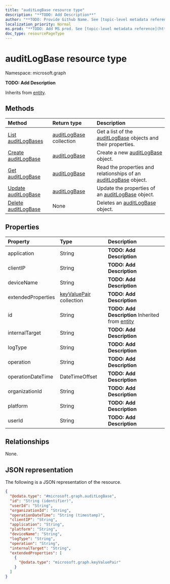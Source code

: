 ```yaml
---
title: "auditLogBase resource type"
description: "**TODO: Add Description**"
author: "**TODO: Provide Github Name. See [topic-level metadata reference](https://msgo.azurewebsites.net/add/document/guidelines/metadata.html#topic-level-metadata)**"
localization_priority: Normal
ms.prod: "**TODO: Add MS prod. See [topic-level metadata reference](https://msgo.azurewebsites.net/add/document/guidelines/metadata.html#topic-level-metadata)**"
doc_type: resourcePageType
---
```


# auditLogBase resource type

Namespace: microsoft.graph

**TODO: Add Description**


Inherits from [entity](../resources/entity.md).

## Methods
|Method|Return type|Description|
|:---|:---|:---|
|[List auditLogBases](../api/auditlogbase-list.md)|[auditLogBase](../resources/auditlogbase.md) collection|Get a list of the [auditLogBase](../resources/auditlogbase.md) objects and their properties.|
|[Create auditLogBase](../api/auditlogbase-create.md)|[auditLogBase](../resources/auditlogbase.md)|Create a new [auditLogBase](../resources/auditlogbase.md) object.|
|[Get auditLogBase](../api/auditlogbase-get.md)|[auditLogBase](../resources/auditlogbase.md)|Read the properties and relationships of an [auditLogBase](../resources/auditlogbase.md) object.|
|[Update auditLogBase](../api/auditlogbase-update.md)|[auditLogBase](../resources/auditlogbase.md)|Update the properties of an [auditLogBase](../resources/auditlogbase.md) object.|
|[Delete auditLogBase](../api/auditlogbase-delete.md)|None|Deletes an [auditLogBase](../resources/auditlogbase.md) object.|

## Properties
|Property|Type|Description|
|:---|:---|:---|
|application|String|**TODO: Add Description**|
|clientIP|String|**TODO: Add Description**|
|deviceName|String|**TODO: Add Description**|
|extendedProperties|[keyValuePair](../resources/synchronization-keyvaluepair.md) collection|**TODO: Add Description**|
|id|String|**TODO: Add Description** Inherited from [entity](../resources/entity.md)|
|internalTarget|String|**TODO: Add Description**|
|logType|String|**TODO: Add Description**|
|operation|String|**TODO: Add Description**|
|operationDateTime|DateTimeOffset|**TODO: Add Description**|
|organizationId|String|**TODO: Add Description**|
|platform|String|**TODO: Add Description**|
|userId|String|**TODO: Add Description**|

## Relationships
None.

## JSON representation
The following is a JSON representation of the resource.
<!-- {
  "blockType": "resource",
  "keyProperty": "id",
  "@odata.type": "microsoft.graph.auditLogBase",
  "baseType": "microsoft.graph.entity",
  "openType": false
}
-->
``` json
{
  "@odata.type": "#microsoft.graph.auditLogBase",
  "id": "String (identifier)",
  "userId": "String",
  "organizationId": "String",
  "operationDateTime": "String (timestamp)",
  "clientIP": "String",
  "application": "String",
  "platform": "String",
  "deviceName": "String",
  "logType": "String",
  "operation": "String",
  "internalTarget": "String",
  "extendedProperties": [
    {
      "@odata.type": "microsoft.graph.keyValuePair"
    }
  ]
}
```

